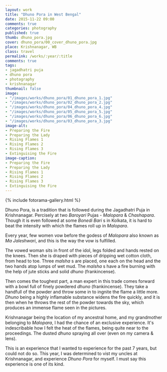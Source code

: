```yaml
---
layout: work
title: "Dhuno Pora in West Bengal"
date: 2015-11-22 09:00
comments: true
categories: photography
published: true
thumb: dhuno_pora.jpg
cover: dhuno_pora/00_cover_dhuno_pora.jpg
place: Krishnanagar, WB
class: travel
permalink: /works/:year/:title
comments: true
tags:
- jagadhatri puja
- dhuno pora
- photography
- krishnanagar
thumbnail: false
image:
- "/images/works/dhuno_pora/01_dhuno_pora_1.jpg"
- "/images/works/dhuno_pora/02_dhuno_pora_2.jpg"
- "/images/works/dhuno_pora/04_dhuno_pora_4.jpg"
- "/images/works/dhuno_pora/05_dhuno_pora_5.jpg"
- "/images/works/dhuno_pora/06_dhuno_pora_6.jpg"
- "/images/works/dhuno_pora/03_dhuno_pora_3.jpg"
image-alt:
- Preparing the Fire
- Preparing the Lady
- Rising Flames 1
- Rising Flames 2
- Rising Flames 3
- Extinguising the Fire
image-caption:
- Preparing the Fire
- Preparing the Lady
- Rising Flames 1
- Rising Flames 2
- Rising Flames 3
- Extinguising the Fire
---
```


<p style="display: none;">Dhuno Pora, is a tradition that is followed during the Jagadhatri Puja in Krishnanagar. Percisely at two Baroyari Pujas - Malopara & Chashapara.</p>

<p>
  {% include fotorama-gallery.html %}
</p>

Dhuno Pora, is a tradition that is followed during the Jagadhatri Puja in Krishnanagar. Percisely at two _Baroyari_ Pujas - _Malopara_ & _Chashapara_. Though it is even followed at some _Bonedi Bari_ s in Kolkata, it is hard to beat the intensity with which the flames roll up in _Malopara_.

Every year, few women vow before the godess of _Malopara_ also known as _Ma Jaleshwari_, and this is the way the vow is fulfilled.

The vowed woman sits in front of the idol, legs folded and hands rested on the knees. Then she is draped with pieces of dripping wet cotton cloth, from head to toe. Three _malsha_ s are placed, one each on the head and the two hands atop lumps of wet mud. The _malsha_ s have a fire burning with the help of jute sticks and solid _dhuno_ (frankincense).

Then comes the toughest part, a man expert in this trade comes forward with a bowl full of finely powdered _dhuno_ (frankincense). They take a handfull of the powder and throw some in to ingnite the flame a little more. _Dhuno_ being a highly inflamable substance widens the fire quickly, and it is then when he throws the rest of the powder towards the sky, which produces an immense flame seen in the pictures.

Krishnanagar being the location of my ancestral home, and my grandmother belonging to _Malopara_, I had the chance of an exclusive experience. It's indescribable how I felt the heat of the flames, being quite near to the proceedings. The dusted _dhuno_ spraying all over (even on my camera & lens).

This is an experience that I wanted to experience for the past 7 years, but could not do so. This year, I was determined to vist my uncles at Krishnanagar, and experience _Dhuno Pora_ for myself. I must say this experience is one of its kind. 